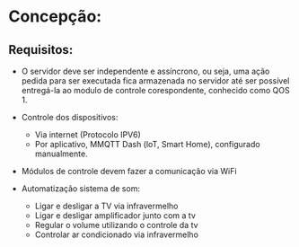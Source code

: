 # Concepção:

## Requisitos:

* O servidor deve ser independente e assíncrono, ou seja, uma ação pedida para ser executada fica armazenada no servidor até ser possível entregá-la ao modulo de controle corespondente, conhecido como QOS 1.


* Controle dos dispositivos:
  * Via internet (Protocolo IPV6)
  * Por aplicativo, MMQTT Dash (loT, Smart Home), configurado manualmente.


* Módulos de controle devem fazer a comunicação via WiFi


* Automatização sistema de som:
  * Ligar e desligar a TV via infravermelho
  * Ligar e desligar amplificador junto com a tv
  * Regular o volume utilizando o controle da tv
  * Controlar ar condicionado via infravermelho
